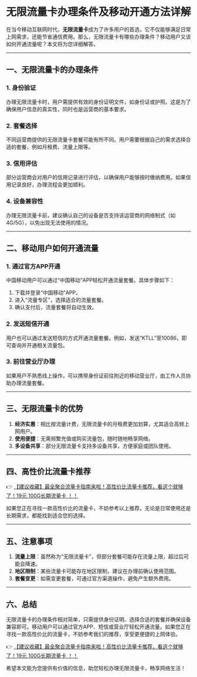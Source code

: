 # 无限流量卡办理条件及移动开通方法详解

在当今移动互联网时代，**无限流量卡**成为了许多用户的首选，它不仅能够满足日常上网需求，还能节省通信费用。那么，无限流量卡有哪些办理条件？移动用户又该如何开通流量呢？本文将为您详细解答。

---

## 一、无限流量卡的办理条件

### 1. 身份验证
办理无限流量卡时，用户需提供有效的身份证明文件，如身份证或护照。这是为了确保用户信息的真实性，同时也是运营商的基本要求。

### 2. 套餐选择
不同运营商提供的无限流量卡套餐可能有所不同。用户需要根据自己的需求选择合适的套餐，例如月租费、流量上限等。

### 3. 信用评估
部分运营商会对用户的信用记录进行评估，以确保用户能够按时缴纳费用。如果信用记录良好，办理流程会更加顺利。

### 4. 设备兼容性
办理无限流量卡前，建议确认自己的设备是否支持该运营商的网络制式（如4G/5G），以免出现无法使用的情况。

---

## 二、移动用户如何开通流量

### 1. 通过官方APP开通
中国移动用户可以通过“中国移动”APP轻松开通流量套餐。具体步骤如下：
1. 下载并登录“中国移动”APP。
2. 进入“流量专区”，选择适合的流量套餐。
3. 确认支付后，流量套餐将自动生效。

### 2. 发送短信开通
用户也可以通过发送短信的方式开通流量套餐。例如，发送“KTLL”至10086，即可查询并开通相关流量包。

### 3. 前往营业厅办理
如果用户不熟悉线上操作，可以携带身份证前往附近的移动营业厅，由工作人员协助办理流量套餐。

---

## 三、无限流量卡的优势

1. **经济实惠**：相比按流量计费，无限流量卡的月租费更加划算，尤其适合高频上网用户。
2. **使用便捷**：无需频繁充值或购买流量包，随时随地畅享网络。
3. **多设备共享**：部分无限流量卡支持多设备共享，方便家庭或团队使用。

---

## 四、高性价比流量卡推荐

👉 [【建议收藏】最全聚合流量卡指南来啦！高性价比流量卡推荐，看这个就够了！19元 100G长期流量卡 ！！](https://bit.ly/Liuliangka)

如果您正在寻找一款高性价比的流量卡，不妨参考以上推荐。无论是日常使用还是长期需求，都能找到适合您的选择。

---

## 五、注意事项

1. **流量上限**：虽然称为“无限流量卡”，但部分套餐可能存在流量上限，超过后可能会降速。
2. **地区限制**：某些流量卡可能存在地区限制，建议在办理前确认使用范围。
3. **套餐变更**：如需变更套餐，可通过官方渠道操作，避免产生额外费用。

---

## 六、总结

无限流量卡的办理条件相对简单，只需提供身份证明、选择合适的套餐并确保设备兼容即可。移动用户可以通过官方APP、短信或营业厅轻松开通流量。如果您正在寻找一款高性价比的流量卡，不妨参考我们的推荐，享受更便捷的上网体验。

👉 [【建议收藏】最全聚合流量卡指南来啦！高性价比流量卡推荐，看这个就够了！19元 100G长期流量卡 ！！](https://bit.ly/Liuliangka)

希望本文能为您提供有价值的信息，助您轻松办理无限流量卡，畅享网络生活！